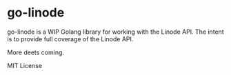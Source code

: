 # go-linode

go-linode is a WIP Golang library for working with the Linode API. The intent is to provide full coverage of the Linode API.

More deets coming.

MIT License
